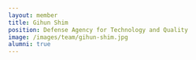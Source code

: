 ```yaml
---
layout: member
title: Gihun Shim
position: Defense Agency for Technology and Quality
image: /images/team/gihun-shim.jpg
alumni: true
---
```

